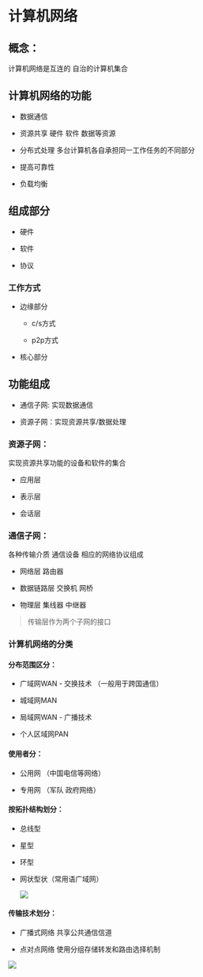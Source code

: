 # 计算机网络

## 概念：

计算机网络是互连的 自治的计算机集合

## 计算机网络的功能

- 数据通信
  
- 资源共享 硬件 软件 数据等资源
  
- 分布式处理 多台计算机各自承担同一工作任务的不同部分
  
- 提高可靠性
  
- 负载均衡
  

## 组成部分

- 硬件
  
- 软件
  
- 协议
  

### 工作方式

- 边缘部分
  
  - c/s方式
    
  - p2p方式
    
- 核心部分
  

## 功能组成

- 通信子网: 实现数据通信
  
- 资源子网：实现资源共享/数据处理
  

### 资源子网：

实现资源共享功能的设备和软件的集合

- 应用层
  
- 表示层
  
- 会话层
  

### 通信子网：

各种传输介质 通信设备 相应的网络协议组成

- 网络层 路由器
  
- 数据链路层 交换机 网桥
  
- 物理层 集线器 中继器
  

> 传输层作为两个子网的接口

### 计算机网络的分类

#### 分布范围区分：

- 广域网WAN - 交换技术 （一般用于跨国通信）
  
- 城域网MAN
  
- 局域网WAN - 广播技术
  
- 个人区域网PAN
  

#### 使用者分：

- 公用网 （中国电信等网络）
  
- 专用网 （军队 政府网络）
  

#### 按拓扑结构划分：

- 总线型
  
- 星型
  
- 环型
  
- 网状型状（常用语广域网）
  
  ![](http://82.157.59.68:8083/images/network/2022-04-04-10-57-11-image.png?msec=1649057578683)
  

#### 传输技术划分：

- 广播式网络 共享公共通信信道
  
- 点对点网络 使用分组存储转发和路由选择机制
  

![](http://82.157.59.68:8083/images/network/bccc9c64fb4a7ef346cd7c9ace70101e4e5c511a.png?msec=1649057578709)